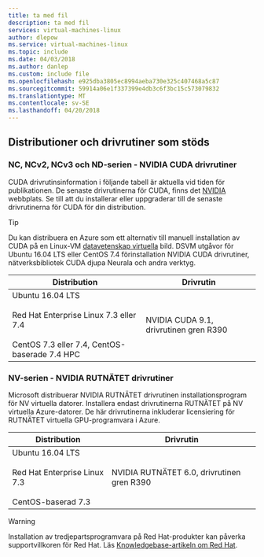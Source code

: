```yaml
---
title: ta med fil
description: ta med fil
services: virtual-machines-linux
author: dlepow
ms.service: virtual-machines-linux
ms.topic: include
ms.date: 04/03/2018
ms.author: danlep
ms.custom: include file
ms.openlocfilehash: e925dba3805ec8994aeba730e325c407468a5c87
ms.sourcegitcommit: 59914a06e1f337399e4db3c6f3bc15c573079832
ms.translationtype: MT
ms.contentlocale: sv-SE
ms.lasthandoff: 04/20/2018
---
```

## <a name="supported-distributions-and-drivers"></a>Distributioner och drivrutiner som stöds

### <a name="nc-ncv2-ncv3-and-nd-series---nvidia-cuda-drivers"></a>NC, NCv2, NCv3 och ND-serien - NVIDIA CUDA drivrutiner

CUDA drivrutinsinformation i följande tabell är aktuella vid tiden för publikationen. De senaste drivrutinerna för CUDA, finns det [NVIDIA](https://developer.nvidia.com/cuda-zone) webbplats. Se till att du installerar eller uppgraderar till de senaste drivrutinerna för CUDA för din distribution. 

> [!TIP]
> Du kan distribuera en Azure som ett alternativ till manuell installation av CUDA på en Linux-VM [datavetenskap virtuella](../articles/machine-learning/data-science-virtual-machine/overview.md) bild. DSVM utgåvor för Ubuntu 16.04 LTS eller CentOS 7.4 förinstallation NVIDIA CUDA drivrutiner, nätverksbibliotek CUDA djupa Neurala och andra verktyg.

| Distribution | Drivrutin |
| --- | --- | 
| Ubuntu 16.04 LTS<br/><br/> Red Hat Enterprise Linux 7.3 eller 7.4<br/><br/> CentOS 7.3 eller 7.4, CentOS-baserade 7.4 HPC | NVIDIA CUDA 9.1, drivrutinen gren R390 |

### <a name="nv-series---nvidia-grid-drivers"></a>NV-serien - NVIDIA RUTNÄTET drivrutiner

Microsoft distribuerar NVIDIA RUTNÄTET drivrutinen installationsprogram för NV virtuella datorer. Installera endast drivrutinerna RUTNÄTET på NV virtuella Azure-datorer. De här drivrutinerna inkluderar licensiering för RUTNÄTET virtuella GPU-programvara i Azure.

| Distribution | Drivrutin |
| --- | --- | 
| Ubuntu 16.04 LTS<br/><br/>Red Hat Enterprise Linux 7.3<br/><br/>CentOS-baserad 7.3 | NVIDIA RUTNÄTET 6.0, drivrutinen gren R390|



> [!WARNING] 
> Installation av tredjepartsprogramvara på Red Hat-produkter kan påverka supportvillkoren för Red Hat. Läs [Knowledgebase-artikeln om Red Hat](https://access.redhat.com/articles/1067).
>
